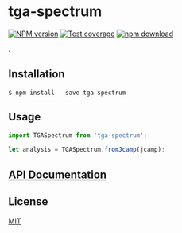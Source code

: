 # tga-spectrum

[![NPM version][npm-image]][npm-url]
[![Test coverage][codecov-image]][codecov-url]
[![npm download][download-image]][download-url]

.

## Installation

`$ npm install --save tga-spectrum`

## Usage

```js
import TGASpectrum from 'tga-spectrum';

let analysis = TGASpectrum.fromJcamp(jcamp);


```

## [API Documentation](https://cheminfo.github.io/tga-spectrum/)

## License

[MIT](./LICENSE)

[npm-image]: https://img.shields.io/npm/v/tga-spectrum.svg?style=flat-square
[npm-url]: https://www.npmjs.com/package/tga-spectrum
[codecov-image]: https://img.shields.io/codecov/c/github/cheminfo/tga-spectrum.svg?style=flat-square
[codecov-url]: https://codecov.io/gh/cheminfo/tga-spectrum
[download-image]: https://img.shields.io/npm/dm/tga-spectrum.svg?style=flat-square
[download-url]: https://www.npmjs.com/package/tga-spectrum

